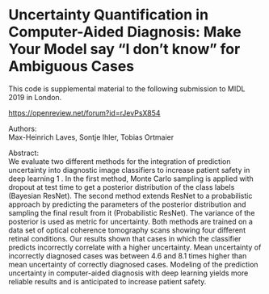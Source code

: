 # Uncertainty Quantification in Computer-Aided Diagnosis: Make Your Model say “I don’t know” for Ambiguous Cases

This code is supplemental material to the following submission to MIDL 2019 in London.

https://openreview.net/forum?id=rJevPsX854

Authors:  
Max-Heinrich Laves, Sontje Ihler, Tobias Ortmaier

Abstract:  
We evaluate two different methods for the integration of prediction uncertainty into diagnostic image classifiers to increase patient safety in deep learning 1 . In the first method, Monte Carlo sampling is applied with dropout at test time to get a posterior distribution of the class labels (Bayesian ResNet). The second method extends ResNet to a probabilistic approach by predicting the parameters of the posterior distribution and sampling the final result from it (Probabilistic ResNet). The variance of the posterior is used as metric for uncertainty. Both methods are trained on a data set of optical coherence tomography scans showing four different retinal conditions. Our results shown that cases in which the classifier predicts incorrectly correlate with a higher uncertainty. Mean uncertainty of incorrectly diagnosed cases was between 4.6 and 8.1 times higher than mean uncertainty of correctly diagnosed cases. Modeling of the prediction uncertainty in computer-aided diagnosis with deep learning yields more reliable results and is anticipated to increase patient safety.

